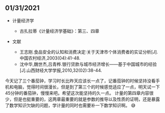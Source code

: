 ## 01/31/2021

+ 计量经济学
	+ 古扎拉蒂《计量经济学基础》：第三、四章

+ 文献
	+ 王志刚.食品安全的认知和消费决定∶关于天津市个体消费者的实证分析[J].中国农村经济,2003(04):41-48.
	+ 沈中华,魏世杰,吕青桦.银行贷款与城市经济增长——基于中国城市的经验[J].山西财经大学学报,2010,32(02):38-44.

今天记了三个番茄钟，学习时长比昨天应该长一点了，记番茄钟的时候坚持没看手机和电脑，觉得时间很漫长，但是到了第三个的时候感觉适应了一点，明天试一下45分钟的番茄钟，慢慢来吧。希望这次能坚持的久一点。
计量的第四章内容很少，但是也挺重要的，这两章最重要的就是参数的推导以及性质的证明，还是暴露了数学知识欠缺的问题，学计量的同时也需要补一下数学知识啊。
:sweat_smile: